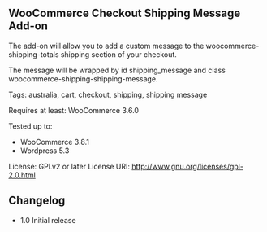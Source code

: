 ## WooCommerce Checkout Shipping Message Add-on

The add-on will allow you to add a custom message to the woocommerce-shipping-totals shipping section of your checkout.

The message will be wrapped by id shipping_message and class woocommerce-shipping-shipping-message.


Tags:  australia,  cart, checkout, shipping, shipping message

Requires at least: WooCommerce 3.6.0

Tested up to: 
* WooCommerce 3.8.1
* Wordpress 5.3

License: GPLv2 or later
License URI: http://www.gnu.org/licenses/gpl-2.0.html

## Changelog

- 1.0
  Initial release

